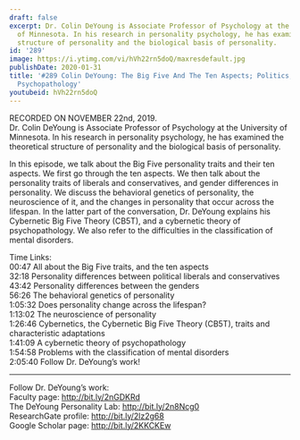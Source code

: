 ```yaml
---
draft: false
excerpt: Dr. Colin DeYoung is Associate Professor of Psychology at the University
  of Minnesota. In his research in personality psychology, he has examined the theoretical
  structure of personality and the biological basis of personality.
id: '289'
image: https://i.ytimg.com/vi/hVh22rn5doQ/maxresdefault.jpg
publishDate: 2020-01-31
title: '#289 Colin DeYoung: The Big Five And The Ten Aspects; Politics, Gender, And
  Psychopathology'
youtubeid: hVh22rn5doQ
---
```

RECORDED ON NOVEMBER 22nd, 2019.  
Dr. Colin DeYoung is Associate Professor of Psychology at the University of Minnesota. In his research in personality psychology, he has examined the theoretical structure of personality and the biological basis of personality.

In this episode, we talk about the Big Five personality traits and their ten aspects. We first go through the ten aspects. We then talk about the personality traits of liberals and conservatives, and gender differences in personality. We discuss the behavioral genetics of personality, the neuroscience of it, and the changes in personality that occur across the lifespan. In the latter part of the conversation, Dr. DeYoung explains his Cybernetic Big Five Theory (CB5T), and a cybernetic theory of psychopathology. We also refer to the difficulties in the classification of mental disorders.

Time Links:  
00:47  All about the Big Five traits, and the ten aspects   
32:18  Personality differences between political liberals and conservatives  
43:42  Personality differences between the genders  
56:26  The behavioral genetics of personality  
1:05:32  Does personality change across the lifespan?  
1:13:02  The neuroscience of personality  
1:26:46  Cybernetics, the Cybernetic Big Five Theory (CB5T), traits and characteristic adaptations   
1:41:09  A cybernetic theory of psychopathology  
1:54:58  Problems with the classification of mental disorders  
2:05:40  Follow Dr. DeYoung’s work!

---

Follow Dr. DeYoung’s work:  
Faculty page: http://bit.ly/2nGDKRd  
The DeYoung Personality Lab: http://bit.ly/2n8Ncg0  
ResearchGate profile: http://bit.ly/2lz2g68  
Google Scholar page: http://bit.ly/2KKCKEw

